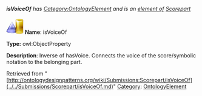 ___isVoiceOf__ has [Category:OntologyElement](../../Category/OntologyElement.md "Category:OntologyElement") and is an [element of](../../Property/ElementOf.md "Property:ElementOf") [Scorepart](../../Submissions/Scorepart.md "Submissions:Scorepart")_


  




[![ObjectProperty](../../images/thumb/c/c3/ObjectProperty.gif/45px-ObjectProperty.gif)](../../Image/ObjectProperty.gif.md "ObjectProperty")
__Name__: isVoiceOf 


__Type:__ owl:ObjectProperty 


__Description__: Inverse of hasVoice. Connects the voice of the score/symbolic notation to the belonging part. 





Retrieved from "[http://ontologydesignpatterns.org/wiki/Submissions:Scorepart/isVoiceOf](../../Submissions/Scorepart/isVoiceOf.md)"
 [Category](http://ontologydesignpatterns.org/wiki/Special:Categories "Special:Categories"): [OntologyElement](../../Category/OntologyElement.md "Category:OntologyElement")